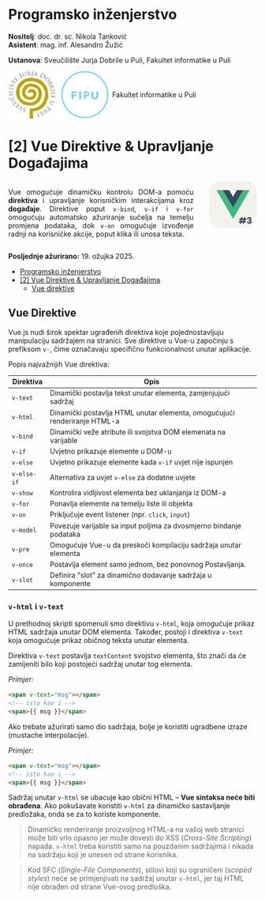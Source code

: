 <div class="body">

# Programsko inženjerstvo

**Nositelj**: doc. dr. sc. Nikola Tanković  
**Asistent**: mag. inf. Alesandro Žužić

**Ustanova**: Sveučilište Jurja Dobrile u Puli, Fakultet informatike u Puli

<p style="float: clear; display: flex; gap: 8px; align-items: center;" class="font-brioni text-sm whitespace-nowrap">
    <img src="../Logo/fipu_logo.svg" style="height: 96px; box-shadow: none !important;" class="mr-4"></img>
    Fakultet informatike u Puli
</p>

# [2] Vue Direktive & Upravljanje Događajima

<div style="display: flex; justify-content: space-between; text-align: justify; gap: 32px;">
    <p>  
        Vue omogućuje dinamičku kontrolu DOM-a pomoću <b>direktiva</b> i upravljanje korisničkim interakcijama kroz <b>događaje</b>.  
        Direktive poput <code>v-bind</code>, <code>v-if</code> i <code>v-for</code> omogućuju automatsko ažuriranje sučelja na temelju promjena podataka,  
        dok <code>v-on</code> omogućuje izvođenje radnji na korisničke akcije, poput klika ili unosa teksta.
    </p>
    <img src="../Icons/Vue_3.svg" style="width: 96px; height: 96px; margin: 0px;"></img>
</div>


**Posljednje ažurirano:** 19. ožujka 2025.
<!-- TOC -->

- [Programsko inženjerstvo](#programsko-in%C5%BEenjerstvo)
- [[2] Vue Direktive & Upravljanje Događajima](#2-vue-direktive--upravljanje-doga%C4%91ajima)
    - [Vue direktive](#vue-direktive)

<!-- /TOC -->
<div class="page"></div>

## Vue Direktive

Vue.js nudi širok spektar ugrađenih direktiva koje pojednostavljuju manipulaciju sadržajem na stranici. Sve direktive u Vue-u započinju s prefiksom `v-`, čime označavaju specifičnu funkcionalnost unutar aplikacije.

Popis najvažnijih Vue direktiva:

| Direktiva   | Opis                                                                      |
| ----------- | ------------------------------------------------------------------------- |
| `v-text`    | Dinamički postavlja tekst unutar elementa, zamjenjujući sadržaj           |
| `v-html`    | Dinamički postavlja HTML unutar elementa, omogućujući renderiranje HTML-a |
| `v-bind`    | Dinamički veže atribute ili svojstva DOM elemenata na varijable           |
| `v-if`      | Uvjetno prikazuje elemente u DOM-u                                        |
| `v-else`    | Uvjetno prikazuje elemente kada `v-if` uvjet nije ispunjen                |
| `v-else-if` | Alternativa za uvjet `v-else` za dodatne uvjete                           |
| `v-show`    | Kontrolira vidljivost elementa bez uklanjanja iz DOM-a                    |
| `v-for`     | Ponavlja elemente na temelju liste ili objekta                            |
| `v-on`      | Priključuje event listener (npr. `click`, `input`)                        |
| `v-model`   | Povezuje varijable sa input poljima za dvosmjerno bindanje podataka       |
| `v-pre`     | Omogućuje Vue-u da preskoči kompilaciju sadržaja unutar elementa          |
| `v-once`     | Postavlja element samo jednom, bez ponovnog Postavljanja.                |
| `v-slot`    | Definira "slot" za dinamično dodavanje sadržaja u komponente              |

### `v-html` i `v-text`

U prethodnoj skripti spomenuli smo direktivu `v-html`, koja omogućuje prikaz HTML sadržaja unutar DOM elementa. Također, postoji i direktiva `v-text` koja omogućuje prikaz običnog teksta unutar elementa.

Direktiva `v-text` postavlja `textContent` svojstvo elementa, što znači da će zamijeniti bilo koji postojeći sadržaj unutar tog elementa.

*Primjer:*

```html
<span v-text="msg"></span>
<!-- isto kao i -->
<span>{{ msg }}</span>
```

Ako trebate ažurirati samo dio sadržaja, bolje je koristiti ugradbene izraze (mustache interpolacije).

*Primjer:*

```html
<span v-text="msg"></span>
<!-- isto kao i -->
<span>{{ msg }}</span>
```

Sadržaj unutar `v-html` se ubacuje kao obični HTML – **Vue sintaksa neće biti obrađena**. Ako pokušavate koristiti `v-html` za dinamičko sastavljanje predložaka, onda se za to koriste komponente.

> Dinamičko renderiranje proizvoljnog HTML-a na vašoj web stranici može biti vrlo opasno jer može dovesti do XSS (*Cross-Site Scripting*) napada. `v-html` treba koristiti samo na pouzdanim sadržajima i nikada na sadržaju koji je unesen od strane korisnika.

> Kod SFC (*Single-File Components*), stilovi koji su ograničeni (*scoped styles*) neće se primjenjivati na sadržaj unutar `v-html`, jer taj HTML nije obrađen od strane Vue-ovog predloška.